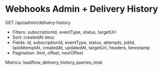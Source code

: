 # Webhooks Admin + Delivery History

GET /api/admin/delivery-history
- Filters: subscriptionId, eventType, status, targetUrl
- Sort: createdAt desc
- Fields: id, subscriptionId, eventType, status, attempts, jobId, lastAttemptAt, createdAt, updatedAt, targetUrl, headers, timestamp
- Pagination: limit, offset, nextOffset

Metrics: leadflow_delivery_history_queries_total
